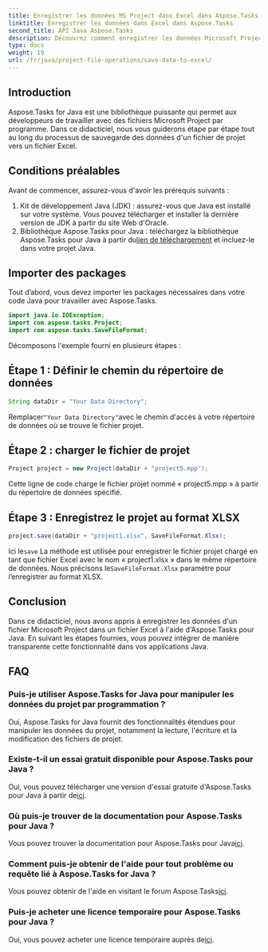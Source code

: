```yaml
---
title: Enregistrer les données MS Project dans Excel dans Aspose.Tasks
linktitle: Enregistrer les données dans Excel dans Aspose.Tasks
second_title: API Java Aspose.Tasks
description: Découvrez comment enregistrer les données Microsoft Project dans des fichiers Excel à l'aide d'Aspose.Tasks pour Java. Intégration facile pour les développeurs Java.
type: docs
weight: 19
url: /fr/java/project-file-operations/save-data-to-excel/
---
```

## Introduction
Aspose.Tasks for Java est une bibliothèque puissante qui permet aux développeurs de travailler avec des fichiers Microsoft Project par programme. Dans ce didacticiel, nous vous guiderons étape par étape tout au long du processus de sauvegarde des données d'un fichier de projet vers un fichier Excel.
## Conditions préalables
Avant de commencer, assurez-vous d'avoir les prérequis suivants :
1. Kit de développement Java (JDK) : assurez-vous que Java est installé sur votre système. Vous pouvez télécharger et installer la dernière version de JDK à partir du site Web d'Oracle.
2.  Bibliothèque Aspose.Tasks pour Java : téléchargez la bibliothèque Aspose.Tasks pour Java à partir du[lien de téléchargement](https://releases.aspose.com/tasks/java/) et incluez-le dans votre projet Java.

## Importer des packages
Tout d’abord, vous devez importer les packages nécessaires dans votre code Java pour travailler avec Aspose.Tasks.
```java
import java.io.IOException;
import com.aspose.tasks.Project;
import com.aspose.tasks.SaveFileFormat;
```

Décomposons l'exemple fourni en plusieurs étapes :
## Étape 1 : Définir le chemin du répertoire de données
```java
String dataDir = "Your Data Directory";
```
 Remplacer`"Your Data Directory"`avec le chemin d'accès à votre répertoire de données où se trouve le fichier projet.
## Étape 2 : charger le fichier de projet
```java
Project project = new Project(dataDir + "project5.mpp");
```
Cette ligne de code charge le fichier projet nommé « project5.mpp » à partir du répertoire de données spécifié.
## Étape 3 : Enregistrez le projet au format XLSX
```java
project.save(dataDir + "project1.xlsx", SaveFileFormat.Xlsx);
```
 Ici le`save` La méthode est utilisée pour enregistrer le fichier projet chargé en tant que fichier Excel avec le nom « project1.xlsx » dans le même répertoire de données. Nous précisons le`SaveFileFormat.Xlsx` paramètre pour l’enregistrer au format XLSX.

## Conclusion
Dans ce didacticiel, nous avons appris à enregistrer les données d'un fichier Microsoft Project dans un fichier Excel à l'aide d'Aspose.Tasks pour Java. En suivant les étapes fournies, vous pouvez intégrer de manière transparente cette fonctionnalité dans vos applications Java.
## FAQ
### Puis-je utiliser Aspose.Tasks for Java pour manipuler les données du projet par programmation ?
Oui, Aspose.Tasks for Java fournit des fonctionnalités étendues pour manipuler les données du projet, notamment la lecture, l'écriture et la modification des fichiers de projet.
### Existe-t-il un essai gratuit disponible pour Aspose.Tasks pour Java ?
 Oui, vous pouvez télécharger une version d'essai gratuite d'Aspose.Tasks pour Java à partir de[ici](https://releases.aspose.com/).
### Où puis-je trouver de la documentation pour Aspose.Tasks pour Java ?
Vous pouvez trouver la documentation pour Aspose.Tasks pour Java[ici](https://reference.aspose.com/tasks/java/).
### Comment puis-je obtenir de l'aide pour tout problème ou requête lié à Aspose.Tasks for Java ?
 Vous pouvez obtenir de l'aide en visitant le forum Aspose.Tasks[ici](https://forum.aspose.com/c/tasks/15).
### Puis-je acheter une licence temporaire pour Aspose.Tasks pour Java ?
 Oui, vous pouvez acheter une licence temporaire auprès de[ici](https://purchase.aspose.com/temporary-license/).